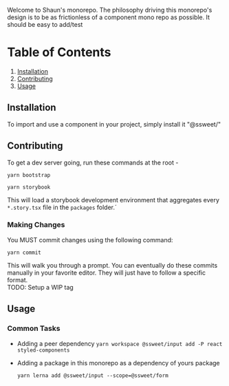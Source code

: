 Welcome to Shaun's monorepo.  The philosophy driving this monorepo's design is to be as frictionless of a component mono repo as possible.  It should be easy to add/test

# Table of Contents

1. [Installation](#installation)
2. [Contributing](#contributing)
3. [Usage](#usage)
## Installation
To import and use a component in your project, simply install it "@ssweet/<package-name>"
## Contributing

To  get a dev server going, run these commands at the root -

`yarn bootstrap`

`yarn storybook`

This will load a storybook development environment that aggregates every `*.story.tsx` file in the `packages` folder.´

### Making Changes
  You MUST commit changes using the following command:
  
  `yarn commit`

  This will walk you through a prompt.  You can eventually do these commits manually in your favorite editor.  They will just have to follow a specific format.  
  TODO: Setup a WIP tag

## Usage

### Common Tasks

- Adding a peer dependency `yarn workspace @ssweet/input add -P react styled-components`


- Adding a package in this monorepo as a dependency of yours package 

  `yarn lerna add @ssweet/input --scope=@ssweet/form`